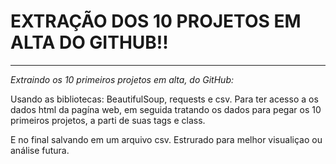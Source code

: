 # EXTRAÇÃO DOS 10 PROJETOS EM ALTA DO GITHUB!!
------------------
*Extraindo os 10 primeiros projetos em alta, do GitHub:*

Usando as bibliotecas: BeautifulSoup, requests e csv.
Para ter acesso a os dados html da pagína web,
em seguida tratando os dados para pegar os 10 primeiros projetos,
a parti de suas tags e class.

E no final salvando em um arquivo csv. Estrurado para melhor visualiçao ou análise futura.

